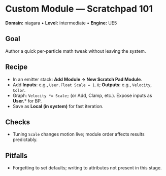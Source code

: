 # Custom Module — Scratchpad 101
**Domain:** niagara • **Level:** intermediate • **Engine:** UE5

## Goal
Author a quick per-particle math tweak without leaving the system.

## Recipe
- In an emitter stack: **Add Module → New Scratch Pad Module**.
- Add **Inputs**: e.g., `User.Float Scale = 1.0`; **Outputs**: e.g., `Velocity`, `Color`.
- Graph: `Velocity *= Scale;` (or Add, Clamp, etc.). Expose inputs as **User.*** for BP.
- Save as **Local (in system)** for fast iteration.

## Checks
- Tuning `Scale` changes motion live; module order affects results predictably.

## Pitfalls
- Forgetting to set defaults; writing to attributes not present in this stage.
